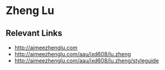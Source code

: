 # Zheng Lu

## Relevant Links
- http://aimeezhenglu.com
- http://aimeezhenglu.com/aau/ixd608/lu.zheng
- http://aimeezhenglu.com/aau/ixd608/lu.zheng/styleguide
